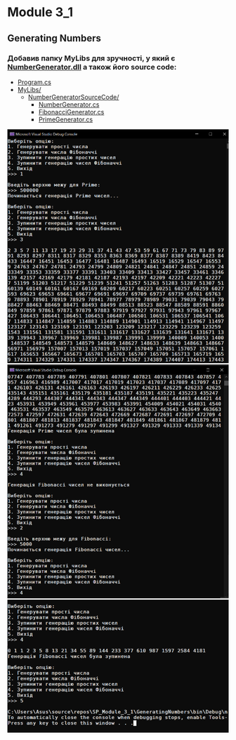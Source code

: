 # Module 3_1

<h2>Generating Numbers</h2>

### Добавив папку MyLibs для зручності, у який є [NumberGenerator.dll](MyLibs/NumberGenerator.dll) а також його source code:

- [Program.cs](GeneratingNumbers/Program.cs)
- [MyLibs/](MyLibs)
    * [NumberGeneratorSourceCode/](MyLibs/NumberGeneratorSourceCode/)
        - [NumberGenerator.cs](MyLibs/NumberGeneratorSourceCode/NumberGenerator.cs)
        - [FibonacciGenerator.cs](MyLibs/NumberGeneratorSourceCode/FibonacciGenerator.cs)
        - [PrimeGenerator.cs](MyLibs/NumberGeneratorSourceCode/PrimeGenerator.cs)

<img src="images/1.png">
<img src="images/2.png">
<img src="images/3.png">
